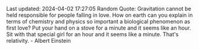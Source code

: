 Last updated: 2024-04-02 17:27:05
Random Quote: Gravitation cannot be held responsible for people falling in love. How on earth can you explain in terms of chemistry and physics so important a biological phenomenon as first love? Put your hand on a stove for a minute and it seems like an hour. Sit with that special girl for an hour and it seems like a minute. That's relativity. - Albert Einstein